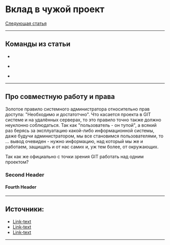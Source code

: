 # Вклад в чужой проект

[Следующая статья](next.md)

---
## Команды из статьи
+ ``````
+ ``````
+ ``````
---

## Про совместную работу и права

Золотое правило системного администратора относительно прав доступа: "Необходимо и достатотчно". Что касается проекта в GIT системе и на удалённых серверах, то это правило точно также должно неуклонно соблюдаться. Так как "пользователь - он тупой", а всякий раз берясь за эксплуатацию какой-либо информационной системы, даже будучи администратором, мы все становимся пользователями, то ... вывод очевиден - нужно информацию, над который мы же и работаем, защищать и от нас самих и, уж тем более, от окружающих.

Так как же официально с точки зрения GIT работать над одним проектом?
### Second Header
#### Fourth Header


---
## Источники:
+ [Link-text](http://127.0.0.1 "Alt-text")
+ [Link-text](http://127.0.0.1 "Alt-text")
+ [Link-text](http://127.0.0.1 "Alt-text")
---